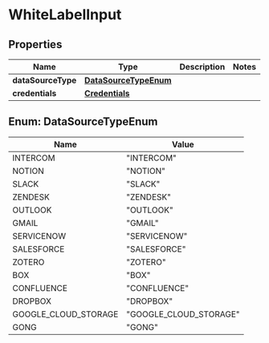

# WhiteLabelInput


## Properties

| Name | Type | Description | Notes |
|------------ | ------------- | ------------- | -------------|
|**dataSourceType** | [**DataSourceTypeEnum**](#DataSourceTypeEnum) |  |  |
|**credentials** | [**Credentials**](Credentials.md) |  |  |



## Enum: DataSourceTypeEnum

| Name | Value |
|---- | -----|
| INTERCOM | &quot;INTERCOM&quot; |
| NOTION | &quot;NOTION&quot; |
| SLACK | &quot;SLACK&quot; |
| ZENDESK | &quot;ZENDESK&quot; |
| OUTLOOK | &quot;OUTLOOK&quot; |
| GMAIL | &quot;GMAIL&quot; |
| SERVICENOW | &quot;SERVICENOW&quot; |
| SALESFORCE | &quot;SALESFORCE&quot; |
| ZOTERO | &quot;ZOTERO&quot; |
| BOX | &quot;BOX&quot; |
| CONFLUENCE | &quot;CONFLUENCE&quot; |
| DROPBOX | &quot;DROPBOX&quot; |
| GOOGLE_CLOUD_STORAGE | &quot;GOOGLE_CLOUD_STORAGE&quot; |
| GONG | &quot;GONG&quot; |



